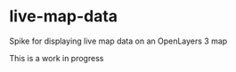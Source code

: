 live-map-data
=============

Spike for displaying live map data on an OpenLayers 3 map

This is a work in progress
